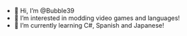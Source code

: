 - 👋 Hi, I’m @Bubble39
- 👀 I’m interested in modding video games and languages!
- 🌱 I’m currently learning C#, Spanish and Japanese!
